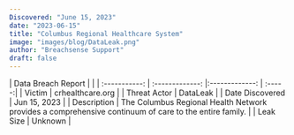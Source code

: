 ```yaml
---
Discovered: "June 15, 2023"
date: "2023-06-15"
title: "Columbus Regional Healthcare System"
image: "images/blog/DataLeak.png"
author: "Breachsense Support"
draft: false
---
```


| Data Breach Report           |              | 
| :-----------: | :-------------:     |:-------------:    | :-----:|
| Victim      | crhealthcare.org      | 
| Threat Actor      | DataLeak      | 
| Date Discovered      | Jun 15, 2023      | 
| Description      | The Columbus Regional Health Network provides a comprehensive continuum of care to the entire family.      | 
| Leak Size      | Unknown      | 


